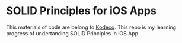 # SOLID Principles for iOS Apps

This materials of code are belong to [Kodeco](https://www.kodeco.com/21503974-solid-principles-for-ios-apps). This repo is my learning progress of undertanding SOLID Principles in iOS App

